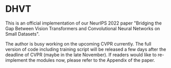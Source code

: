 # DHVT
This is an official implementation of our NeurIPS 2022 paper "Bridging the Gap Between Vision Transformers and Convolutional Neural Networks on Small Datasets".


The author is busy working on the upcoming CVPR currently. The full version of code including training script will be released a few days after the deadline of CVPR (maybe in the late November). If readers would like to re-implement the modules now, please refer to the Appendix of the paper.
